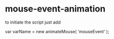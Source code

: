 # mouse-event-animation


to initiate the script just
add 

var varName = new animateMouse( 'mouseEvent' );
